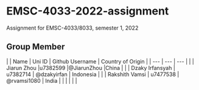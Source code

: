 # EMSC-4033-2022-assignment
Assignment for EMSC-4033/8033, semester 1, 2022

## Group Member
| | Name | Uni ID | Github Username | Country of Origin |
| --- | --- | --- |
| | Jiarun Zhou |u7382599 |@JiarunZhou |China |
| | Dzaky Irfansyah | u7382714 | @dzakyirfan | Indonesia |
| | Rakshith Vamsi | u7477538 | @rvamsi1080 | India |
| | | | |
